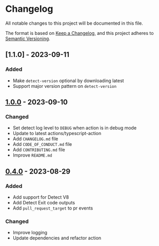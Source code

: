# Changelog

All notable changes to this project will be documented in this file.

The format is based on [Keep a Changelog](https://keepachangelog.com/en/1.0.0/),
and this project adheres to [Semantic Versioning](https://semver.org/spec/v2.0.0.html).

## [1.1.0] - 2023-09-11

### Added

- Make `detect-version` optional by downloading latest
- Support major version pattern on `detect-version`

## [1.0.0] - 2023-09-10

### Changed

- Set detect log level to `DEBUG` when action is in debug mode
- Update to latest actions/typescript-action
- Add `CHANGELOG.md` file
- Add `CODE_OF_CONDUCT.md` file
- Add `CONTRIBUTING.md` file
- Improve `README.md`

## [0.4.0] - 2023-08-29

### Added

- Add support for Detect V8
- Add Detect Exit code outputs
- Add `pull_request_target` to pr events

### Changed

- Improve logging
- Update dependencies and refactor action

[Unreleased]: https://github.com/mercedesbenzio/detect-action/compare/v1.0.0...main
[1.0.0]: https://github.com/mercedesbenzio/detect-action/compare/v0.4.0...v1.0.0
[0.4.0]: https://github.com/mercedesbenzio/detect-action/releases/tag/v0.4.0
